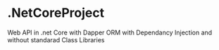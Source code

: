 # .NetCoreProject
Web API in .net Core with Dapper ORM
with Dependancy Injection and without standarad Class Libraries
